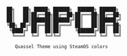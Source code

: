     
     ██╗   ██╗ █████╗ ██████╗  ██████╗ ██████╗
     ██║   ██║██╔══██╗██╔══██╗██╔═══██╗██╔══██╗
     ██║   ██║███████║██████╔╝██║   ██║██████╔╝
     ╚██╗ ██╔╝██╔══██║██╔═══╝ ██║   ██║██╔══██╗
      ╚████╔╝ ██║  ██║██║     ╚██████╔╝██║  ██║
       ╚═══╝  ╚═╝  ╚═╝╚═╝      ╚═════╝ ╚═╝  ╚═╝
  
        Quassel Theme using SteamOS colors
